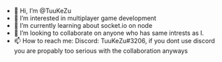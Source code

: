 - 👋 Hi, I’m @TuuKeZu
- 👀 I’m interested in multiplayer game development
- 🌱 I’m currently learning about socket.io on node
- 💞️ I’m looking to collaborate on anyone who has same intrests as I.
- 📫 How to reach me: Discord: TuuKeZu#3206, if you dont use discord you are propably too serious with the collaboration anyways

<!---
TuuKeZu/TuuKeZu is a ✨ special ✨ repository because its `README.md` (this file) appears on your GitHub profile.
You can click the Preview link to take a look at your changes.
--->
